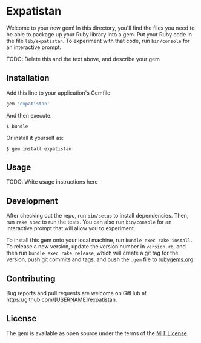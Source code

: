 # Expatistan

Welcome to your new gem! In this directory, you'll find the files you need to be able to package up your Ruby library into a gem. Put your Ruby code in the file `lib/expatistan`. To experiment with that code, run `bin/console` for an interactive prompt.

TODO: Delete this and the text above, and describe your gem

## Installation

Add this line to your application's Gemfile:

```ruby
gem 'expatistan'
```

And then execute:

    $ bundle

Or install it yourself as:

    $ gem install expatistan

## Usage

TODO: Write usage instructions here

## Development

After checking out the repo, run `bin/setup` to install dependencies. Then, run `rake spec` to run the tests. You can also run `bin/console` for an interactive prompt that will allow you to experiment.

To install this gem onto your local machine, run `bundle exec rake install`. To release a new version, update the version number in `version.rb`, and then run `bundle exec rake release`, which will create a git tag for the version, push git commits and tags, and push the `.gem` file to [rubygems.org](https://rubygems.org).

## Contributing

Bug reports and pull requests are welcome on GitHub at https://github.com/[USERNAME]/expatistan.


## License

The gem is available as open source under the terms of the [MIT License](http://opensource.org/licenses/MIT).

